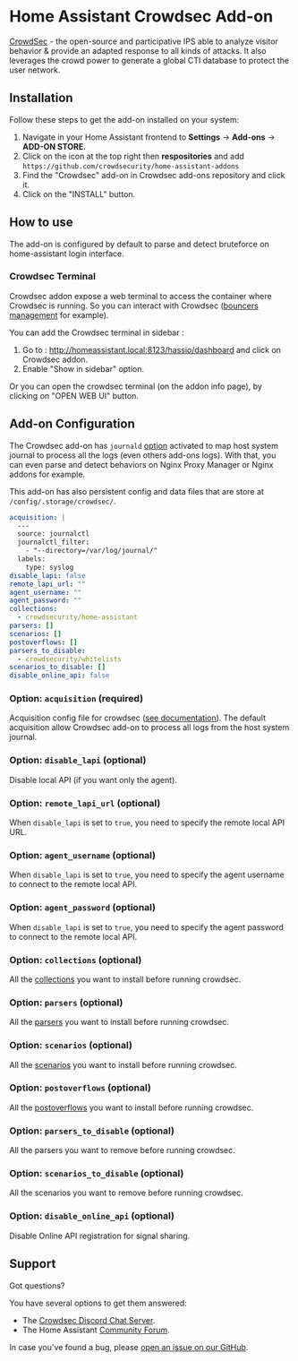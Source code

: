 # Home Assistant Crowdsec Add-on

[CrowdSec](https://github.com/crowdsecurity/crowdsec) - the open-source and participative IPS able to analyze visitor behavior & provide an adapted response to all kinds of attacks. It also leverages the crowd power to generate a global CTI database to protect the user network.

## Installation

Follow these steps to get the add-on installed on your system:

1. Navigate in your Home Assistant frontend to **Settings** ->  **Add-ons** -> **ADD-ON STORE**.
2. Click on the icon at the top right then **respositories** and add `https://github.com/crowdsecurity/home-assistant-addons`
3. Find the "Crowdsec" add-on in Crowdsec add-ons repository and click it.
4. Click on the "INSTALL" button.

## How to use

The add-on is configured by default to parse and detect bruteforce on home-assistant login interface.

### Crowdsec Terminal

Crowdsec addon expose a web terminal to access the container where Crowdsec is running.
So you can interact with Crowdsec ([bouncers management](https://docs.crowdsec.net/docs/next/user_guides/bouncers_configuration) for example).

You can add the Crowdsec terminal in sidebar :

1. Go to : http://homeassistant.local:8123/hassio/dashboard and click on Crowdsec addon.
2. Enable "Show in sidebar" option.

Or you can open the crowdsec terminal (on the addon info page), by clicking on "OPEN WEB UI" button.


## Add-on Configuration

The Crowdsec add-on has `journald` [option](https://developers.home-assistant.io/docs/add-ons/configuration#optional-configuration-options) activated to map host system journal to process all the logs (even others add-ons logs).
With that, you can even parse and detect behaviors on Nginx Proxy Manager or Nginx addons for example.

This add-on has also persistent config and data files that are store at `/config/.storage/crowdsec/`.

```yaml
acquisition: |
  ---
  source: journalctl
  journalctl_filter: 
    - "--directory=/var/log/journal/"
  labels:
    type: syslog
disable_lapi: false
remote_lapi_url: ""
agent_username: ""
agent_password: ""
collections:
  - crowdsecurity/home-assistant
parsers: []
scenarios: []
postoverflows: []
parsers_to_disable:
  - crowdsecurity/whitelists
scenarios_to_disable: []
disable_online_api: false
```

### Option: `acquisition` (required)

Acquisition config file for crowdsec ([see documentation](https://docs.crowdsec.net/docs/next/concepts/#acquisition)).
The default acquisition allow Crowdsec add-on to process all logs from the host system journal.

### Option: `disable_lapi` (optional)

Disable local API (if you want only the agent).

### Option: `remote_lapi_url` (optional)

When `disable_lapi` is set to `true`, you need to specify the remote local API URL.

### Option: `agent_username` (optional)

When `disable_lapi` is set to `true`, you need to specify the agent username to connect to the remote local API.

### Option: `agent_password` (optional)

When `disable_lapi` is set to `true`, you need to specify the agent password to connect to the remote local API.

### Option: `collections` (optional)

All the [collections](https://docs.crowdsec.net/docs/next/user_guides/hub_mgmt/#collections) you want to install before running crowdsec.

### Option: `parsers` (optional)

All the [parsers](https://docs.crowdsec.net/docs/next/user_guides/hub_mgmt/#parsers) you want to install before running crowdsec.

### Option: `scenarios` (optional)

All the [scenarios](https://docs.crowdsec.net/docs/next/user_guides/hub_mgmt/#scenarios) you want to install before running crowdsec.

### Option: `postoverflows` (optional)

All the [postoverflows](https://docs.crowdsec.net/docs/next/parsers/intro/#postoverflows) you want to install before running crowdsec.

### Option: `parsers_to_disable` (optional)

All the parsers you want to remove before running crowdsec.

### Option: `scenarios_to_disable` (optional)

All the scenarios you want to remove before running crowdsec.

### Option: `disable_online_api` (optional)

Disable Online API registration for signal sharing.

## Support

Got questions?

You have several options to get them answered:

- The [Crowdsec Discord Chat Server][discord].
- The Home Assistant [Community Forum][forum].

In case you've found a bug, please [open an issue on our GitHub][issue].

[discord]: https://discord.gg/wGN7ShmEE8
[forum]: https://discourse.crowdsec.net/
[issue]: https://github.com/crowdsecurity/home-assistant-addons/issues